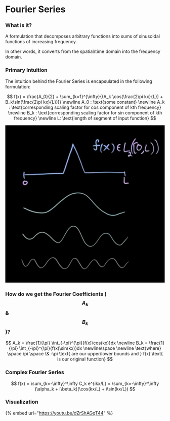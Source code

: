 # Fourier Series

### What is it?

A formulation that decomposes arbitrary functions into sums of sinusoidal functions of increasing frequency.

In other words, it converts from the spatial/time domain into the frequency domain.

### Primary Intuition

The intuition behind the Fourier Series is encapsulated in the following formulation:

$$
f(x) = \frac{A_0}{2} + \sum_{k=1}^{\infty}{(A_k \cos(\frac{2\pi kx}{L}) + B_k\sin(\frac{2\pi kx}{L}))} 
\newline A_0 : \text{some constant}
\newline A_k : \text{corresponding scaling factor for cos component of kth frequency}
\newline B_k : \text{corresponding scaling factor for sin component of kth frequency}
\newline L: \text{length of segment of input function}
$$

![](../../.gitbook/assets/image%20%2819%29.png)

### How do we get the Fourier Coefficients \($$A_k$$& $$B_k$$\)?

$$
A_k = \frac{1}{\pi} \int_{-\pi}^{\pi}{f(x)\cos(kx)}dx
\newline
B_k = \frac{1}{\pi} \int_{-\pi}^{\pi}{f(x)\sin(kx)}dx
\newline\space \newline \text{where} \space \pi \space \& -\pi \text{ are our upper/lower bounds and } f(x) \text{ is our original function}
$$

### Complex Fourier Series

$$
f(x) = \sum_{k=-\infty}^\infty C_k e^{ikx/L} = \sum_{k=-\infty}^\infty (\alpha_k + i\beta_k)(\cos(kx/L) + i\sin(kx/L))
$$

### Visualization

{% embed url="https://youtu.be/dZrShAGqT44" %}



